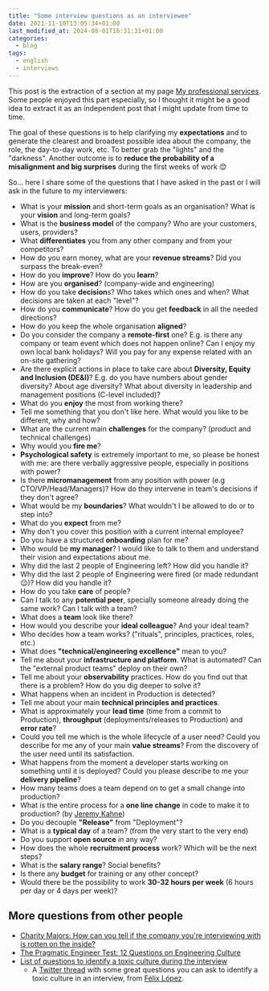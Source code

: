 ```yaml
---
title: "Some interview questions as an interviewee"
date: 2021-11-10T13:05:34+01:00
last_modified_at: 2024-08-01T16:31:31+01:00
categories:
  - blog
tags:
  - english
  - interviews
---
```


This post is the extraction of a section at my page [My professional services](../../my-professional-services).
Some people enjoyed this part especially, so I thought it might be a good idea to extract it as an independent post that I might update from time to time.

The goal of these questions is to help clarifying my **expectations** and to generate the clearest and broadest possible idea about the company, the role, the day-to-day work, etc. To better grab the "lights" and the "darkness". Another outcome is to **reduce the probability of a misalignment and big surprises** during the first weeks of work 😊

So... here I share some of the questions that I have asked in the past or I will ask in the future to my interviewers:

- What is your **mission** and short-term goals as an organisation? What is your **vision** and long-term goals?
- What is the **business model** of the company? Who are your customers, users, providers?
- What **differentiates** you from any other company and from your competitors?
- How do you earn money, what are your **revenue streams**? Did you surpass the break-even?
- How do you **improve**? How do you **learn**?
- How are you **organised**? (company-wide and engineering)
- How do you take **decision**s? Who takes which ones and when? What decisions are taken at each "level"?
- How do you **communicate**? How do you get **feedback** in all the needed directions?
- How do you keep the whole organisation **aligned**?
- Do you consider the company a **remote-first** one? E.g. is there any company or team event which does not happen online? Can I enjoy my own local bank holidays? Will you pay for any expense related with an on-site gathering?
- Are there explicit actions in place to take care about **Diversity, Equity and Inclusion (DE&I)**? E.g. do you have numbers about gender diversity? About age diversity? What about diversity in leadership and management positions (C-level included)?
- What do you **enjoy** the most from working there?
- Tell me something that you don't like here. What would you like to be different, why and how?
- What are the current main **challenges** for the company? (product and technical challenges)
- Why would you **fire me**?
- **Psychological safety** is extremely important to me, so please be honest with me: are there verbally aggressive people, especially in positions with power?
- Is there **micromanagement** from any position with power (e.g CTO/VP/Head/Managers)? How do they intervene in team's decisions if they don't agree?
- What would be my **boundaries**? What wouldn't I be allowed to do or to step into?
- What do you **expect** from me?
- Why don't you cover this position with a current internal employee?
- Do you have a structured **onboarding** plan for me?
- Who would be **my manager**? I would like to talk to them and understand their vision and expectations about me.
- Why did the last 2 people of Engineering left? How did you handle it?
- Why did the last 2 people of Engineering were fired (or made redundant 😉)? How did you handle it?
- How do you take **care** of people?
- Can I talk to any **potential peer**, specially someone already doing the same work? Can I talk with a team?
- What does a **team** look like there?
- How would you describe your **ideal colleague**? And your ideal team?
- Who decides how a team works? ("rituals", principles, practices, roles, etc.)
- What does **"technical/engineering excellence"** mean to you?
- Tell me about your **infrastructure and platform**. What is automated? Can the "external product teams" deploy on their own?
- Tell me about your **observability** practices. How do you find out that there is a problem? How do you dig deeper to solve it?
- What happens when an incident in Production is detected?
- Tell me about your main **technical principles and practices**.
- What is approximately your **lead time** (time from a commit to Production), **throughput** (deployments/releases to Production) and **error rate**?
- Could you tell me which is the whole lifecycle of a user need? Could you describe for me any of your main **value streams**? From the discovery of the user need until its satisfaction.
- What happens from the moment a developer starts working on something until it is deployed? Could you please describe to me your **delivery pipeline**?
- How many teams does a team depend on to get a small change into production?
- What is the entire process for a **one line change** in code to make it to production? (by [Jeremy Kahne](https://twitter.com/jeremykahne/status/1469416655168196620))
- Do you decouple **"Release"** from "Deployment"?
- What is a **typical day** of a team? (from the very start to the very end)
- Do you support **open source** in any way?
- How does the whole **recruitment process** work? Which will be the next steps?
- What is the **salary range**? Social benefits?
- Is there any **budget** for training or any other concept?
- Would there be the possibility to work **30-32 hours per week** (6 hours per day or 4 days per week)?

## More questions from other people

- [Charity Majors: How can you tell if the company you're interviewing with is rotten on the inside?](https://charity.wtf/2022/01/29/how-can-you-tell-if-the-company-youre-interviewing-with-is-rotten-on-the-inside/)
- [The Pragmatic Engineer Test: 12 Questions on Engineering Culture](https://blog.pragmaticengineer.com/pragmatic-engineer-test/)
- [List of questions to identify a toxic culture during the interview](https://flopezluis.medium.com/list-of-questions-to-identify-a-toxic-culture-during-the-interview-ba751cd0bf13)
  - A [Twitter thread](https://twitter.com/flopezluis/status/1463482536185716738) with some great questions you can ask to identify a toxic culture in an interview, from [Félix López](https://es.linkedin.com/in/flopezluis).
